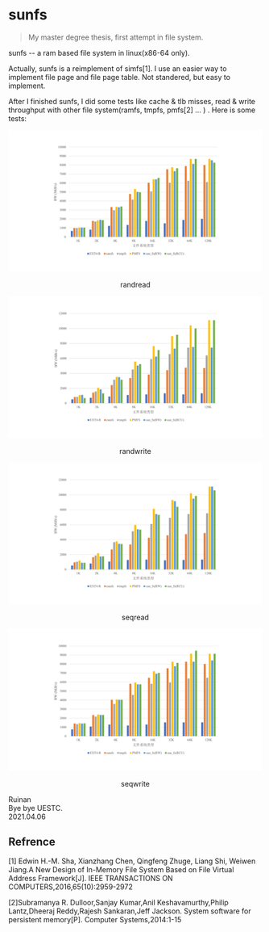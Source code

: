 # sunfs

> My master degree thesis, first attempt in file system.

sunfs -- a ram based file system in linux(x86-64 only).

Actually, sunfs is a reimplement of simfs[1]. I use an easier way to implement file page and file page table. Not standered, but easy to implement.

After I finished sunfs, I did some tests like cache & tlb misses, read & write throughput with other file system(ramfs, tmpfs, pmfs[2] ... ) . Here is some tests:

![randread](https://github.com/BlackWaters/sunfs/blob/main/results/randread.png  "randread")

<center>randread</center>

![randwrite](https://github.com/BlackWaters/sunfs/blob/main/results/randwrite.png "randwrite")

<center>randwrite</center>

![seqread](https://github.com/BlackWaters/sunfs/blob/main/results/seqread.png "seqread")

<center>seqread</center>

![seqwrite](https://github.com/BlackWaters/sunfs/blob/main/results/seqwrite.png "seqwrite")

<center>seqwrite</center>

Ruinan \
Bye bye UESTC.\
2021.04.06



## Refrence 

[1] Edwin H.-M. Sha, Xianzhang Chen, Qingfeng Zhuge, Liang Shi, Weiwen Jiang.A New Design 
of In-Memory File System Based on File Virtual Address Framework[J]. IEEE 
TRANSACTIONS ON COMPUTERS,2016,65(10):2959-2972

[2]Subramanya R. Dulloor,Sanjay Kumar,Anil Keshavamurthy,Philip Lantz,Dheeraj Reddy,Rajesh 
Sankaran,Jeff Jackson. System software for persistent memory[P]. Computer Systems,2014:1-15

